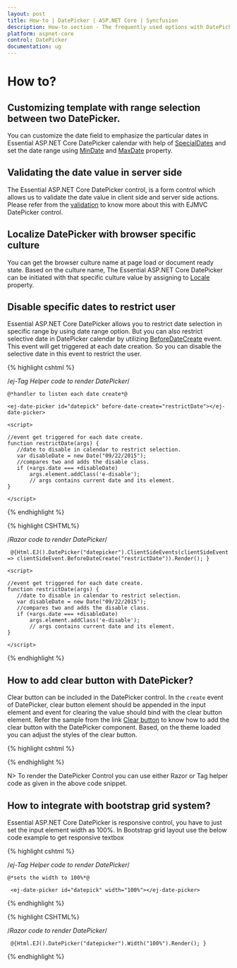 ```yaml
---
layout: post
title: How-to | DatePicker | ASP.NET Core | Syncfusion
description: How-to section - The frequently used options with DatePicker 
platform: aspnet-core
control: DatePicker
documentation: ug
---
```

# How to?

## Customizing template with range selection between two DatePicker. 

You can customize the date field to emphasize the particular dates in Essential ASP.NET Core  DatePicker calendar with help of [SpecialDates](https://help.syncfusion.com/js/api/ejdatepicker#members:specialdates) and set the date range using [MinDate](https://help.syncfusion.com/js/api/ejdatepicker#members:mindate) and [MaxDate](http://help.syncfusion.com/js/api/ejdatepicker#members:maxdate) property. 

## Validating the date value in server side
	
The Essential ASP.NET Core DatePicker control, is a form control which  allows us to validate the date value in client side and server side actions. Please refer from the [validation](https://support.syncfusion.com/kb/article/5086/how-to-achieve-the-required-field-validation-for-datepicker-control-in-asp-net-mvc) to know more about this with EJMVC DatePicker control.

## Localize DatePicker with browser specific culture

You can get the browser culture name at page load or document ready state. Based on the culture name, The Essential ASP.NET Core DatePicker can be initiated with that specific culture value by assigning to [Locale](https://help.syncfusion.com/js/api/ejdatepicker#members:locale) property. 

## Disable specific dates to restrict user

Essential ASP.NET Core DatePicker allows you to restrict date selection in specific range by using date range option. But you can also restrict selective date in DatePicker calendar by utilizing [BeforeDateCreate](https://help.syncfusion.com/js/api/ejdatepicker#events:beforedatecreate) event. This event will get triggered at each date creation. So you can disable the selective date in this event to restrict the user.

{% highlight cshtml %}

/*ej-Tag Helper code to render DatePicker*/

    @*handler to listen each date create*@

    <ej-date-picker id="datepick" before-date-create="restrictDate"></ej-date-picker>

    <script>   
   
    //event get triggered for each date create.
    function restrictDate(args) {
       //date to disable in calendar to restrict selection.
       var disableDate = new Date("09/22/2015"); 
       //compares two and adds the disable class.
       if (+args.date === +disableDate)                
           args.element.addClass('e-disable');  
           // args contains current date and its element.          
    }
         
    </script>


{% endhighlight %}

{% highlight CSHTML%}

/*Razor code to render DatePicker*/

     @{Html.EJ().DatePicker("datepicker").ClientSideEvents(clientSideEvent => clientSideEvent.BeforeDateCreate("restrictDate")).Render(); }

    <script>   
   
    //event get triggered for each date create.
    function restrictDate(args) {
       //date to disable in calendar to restrict selection.
       var disableDate = new Date("09/22/2015"); 
       //compares two and adds the disable class.
       if (+args.date === +disableDate)                
           args.element.addClass('e-disable');  
           // args contains current date and its element.          
    }
         
    </script>


{% endhighlight %}

## How to add clear button with DatePicker?

Clear button can be included in the DatePicker control. In the `create` event of DatePicker, clear button element should be appended in the input element and event for clearing the value should bind with the clear button element. Refer the sample from the link [Clear button](https://jsplayground.syncfusion.com/mmdn4d0q) to know how to add the clear button with the DatePicker component. Based, on the theme loaded you can adjust the styles of the clear button.

{% highlight cshtml %}

<ej-date-picker id="date" create="Created" value="System.DateTime.Now"></ej-date-picker>

<script>
    function Created() {
        if (this.innerWrapper.find('.e-clear-date').length == 0) {
            this.innerWrapper.append("<span class='e-clear-date e-icon'></span>"); // create and append the 'div' element to the calendar
            this._on($('.e-clear-date', this.innerWrapper), "click", function () { this.option('value', null); if (!this.model.displayInline) this.hide(); }); // bind the 'Click' event to that 'div' element
        }
    }
</script>

<style>
    /*styles for clear button*/ 
    .e-clear-date {
        text-align: center;
        position: absolute;
        right: 24px;
        top: 0;
        background: #ececec;
        width: 21px !important;
        height: 100% !important;
        margin-top: -16px !important;
    }

    .e-clear-date:hover {
        background: #86cbea;
        cursor: pointer;
    }

    .e-clear-date:before {
        content: "\e605";
        font-size: 16px;
        line-height: 1.8;
    }
    /*end of styles*/ 
</style>

{% endhighlight %}


N> To render the DatePicker Control you can use either Razor or Tag helper code as given in the above code snippet.

## How to integrate with bootstrap grid system? 

Essential ASP.NET Core  DatePicker is responsive control, you have to just set the input element width as 100%. In Bootstrap grid layout use the below code example to get responsive textbox 

{% highlight cshtml %}

/*ej-Tag Helper code to render DatePicker*/

    @*sets the width to 100%*@

     <ej-date-picker id="datepick" width="100%"></ej-date-picker>


{% endhighlight %}

{% highlight CSHTML%}

/*Razor code to render DatePicker*/

     @{Html.EJ().DatePicker("datepicker").Width("100%").Render(); }


{% endhighlight %}


